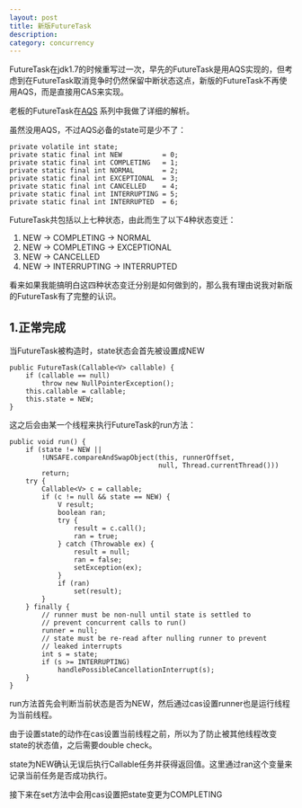```yaml
---
layout: post
title: 新版FutureTask
description: 
category: concurrency
---
```


FutureTask在jdk1.7的时候重写过一次，早先的FutureTask是用AQS实现的，但考虑到在FutureTask取消竞争时仍然保留中断状态这点，新版的FutureTask不再使用AQS，而是直接用CAS来实现。

老板的FutureTask在[AQS](http://bigbully.github.io/AbstractQueuedSynchronizer/)
系列中我做了详细的解析。

虽然没用AQS，不过AQS必备的state可是少不了：

	private volatile int state;
    private static final int NEW          = 0;
    private static final int COMPLETING   = 1;
    private static final int NORMAL       = 2;
    private static final int EXCEPTIONAL  = 3;
    private static final int CANCELLED    = 4;
    private static final int INTERRUPTING = 5;
    private static final int INTERRUPTED  = 6;

FutureTask共包括以上七种状态，由此而生了以下4种状态变迁：

 1. NEW -> COMPLETING -> NORMAL
 2. NEW -> COMPLETING -> EXCEPTIONAL
 3. NEW -> CANCELLED
 4. NEW -> INTERRUPTING -> INTERRUPTED

看来如果我能搞明白这四种状态变迁分别是如何做到的，那么我有理由说我对新版的FutureTask有了完整的认识。

1.正常完成
-------------

当FutureTask被构造时，state状态会首先被设置成NEW

	public FutureTask(Callable<V> callable) {
        if (callable == null)
            throw new NullPointerException();
        this.callable = callable;
        this.state = NEW;
    }


这之后会由某一个线程来执行FutureTask的run方法：

	public void run() {
        if (state != NEW ||
            !UNSAFE.compareAndSwapObject(this, runnerOffset,
                                         null, Thread.currentThread()))
            return;
        try {
            Callable<V> c = callable;
            if (c != null && state == NEW) {
                V result;
                boolean ran;
                try {
                    result = c.call();
                    ran = true;
                } catch (Throwable ex) {
                    result = null;
                    ran = false;
                    setException(ex);
                }
                if (ran)
                    set(result);
            }
        } finally {
            // runner must be non-null until state is settled to
            // prevent concurrent calls to run()
            runner = null;
            // state must be re-read after nulling runner to prevent
            // leaked interrupts
            int s = state;
            if (s >= INTERRUPTING)
                handlePossibleCancellationInterrupt(s);
        }
    }

run方法首先会判断当前状态是否为NEW，然后通过cas设置runner也是运行线程为当前线程。

由于设置state的动作在cas设置当前线程之前，所以为了防止被其他线程改变state的状态值，之后需要double check。

state为NEW确认无误后执行Callable任务并获得返回值。这里通过ran这个变量来记录当前任务是否成功执行。

接下来在set方法中会用cas设置把state变更为COMPLETING
	
    
   

